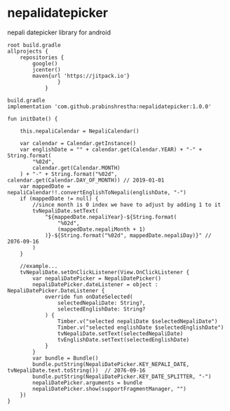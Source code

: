 # nepalidatepicker
nepali datepicker library for android

    root build.gradle
    allprojects {
        repositories {
            google()
            jcenter()
            maven{url 'https://jitpack.io'}
                    }
                }

    build.gradle
    implementation 'com.github.prabinshrestha:nepalidatepicker:1.0.0'

    fun initDate() {

        this.nepaliCalendar = NepaliCalendar()

        var calendar = Calendar.getInstance()
        var englishDate = "" + calendar.get(Calendar.YEAR) + "-" + String.format(
            "%02d",
            calendar.get(Calendar.MONTH)
        ) + "-" + String.format("%02d", calendar.get(Calendar.DAY_OF_MONTH)) // 2019-01-01
        var mappedDate = nepaliCalendar!!.convertEnglishToNepali(englishDate, "-")
        if (mappedDate != null) {
            //since month is 0 index we have to adjust by adding 1 to it
            tvNepaliDate.setText(
                "${mappedDate.nepaliYear}-${String.format(
                    "%02d",
                    (mappedDate.nepaliMonth + 1)
                )}-${String.format("%02d", mappedDate.nepaliDay)}" // 2076-09-16
            )
        }

        //example...
        tvNepaliDate.setOnClickListener(View.OnClickListener {
            var nepaliDatePicker = NepaliDatePicker()
            nepaliDatePicker.dateListener = object : NepaliDatePicker.DateListener {
                override fun onDateSelected(
                    selectedNepaliDate: String?,
                    selectedEnglishDate: String?
                ) {
                    Timber.v("selected nepaliDate $selectedNepaliDate")
                    Timber.v("selected englishDate $selectedEnglishDate")
                    tvNepaliDate.setText(selectedNepaliDate)
                    tvEnglishDate.setText(selectedEnglishDate)
                }
            }
            var bundle = Bundle()
            bundle.putString(NepaliDatePicker.KEY_NEPALI_DATE, tvNepaliDate.text.toString())  // 2076-09-16
            bundle.putString(NepaliDatePicker.KEY_DATE_SPLITTER, "-")
            nepaliDatePicker.arguments = bundle
            nepaliDatePicker.show(supportFragmentManager, "")
        })
    }
